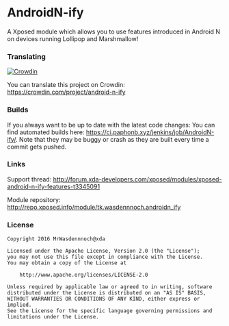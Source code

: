 # AndroidN-ify
A Xposed module which allows you to use features introduced in Android N on devices running Lollipop and Marshmallow!


### Translating

[![Crowdin](https://d322cqt584bo4o.cloudfront.net/android-n-ify/localized.svg)](https://crowdin.com/project/android-n-ify)

You can translate this project on Crowdin: https://crowdin.com/project/android-n-ify


### Builds

If you always want to be up to date with the latest code changes: You can find automated builds here: https://ci.paphonb.xyz/jenkins/job/AndroidN-ify/. Note that they may be buggy or crash as they are built every time a commit gets pushed.


### Links

Support thread: http://forum.xda-developers.com/xposed/modules/xposed-android-n-ify-features-t3345091

Module repository: http://repo.xposed.info/module/tk.wasdennnoch.androidn_ify


### License

```
Copyright 2016 MrWasdennnoch@xda

Licensed under the Apache License, Version 2.0 (the "License");
you may not use this file except in compliance with the License.
You may obtain a copy of the License at

    http://www.apache.org/licenses/LICENSE-2.0

Unless required by applicable law or agreed to in writing, software
distributed under the License is distributed on an "AS IS" BASIS,
WITHOUT WARRANTIES OR CONDITIONS OF ANY KIND, either express or implied.
See the License for the specific language governing permissions and
limitations under the License.
```

